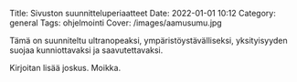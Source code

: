 Title: Sivuston suunnitteluperiaatteet
Date: 2022-01-01 10:12
Category: general
Tags: ohjelmointi
Cover: /images/aamusumu.jpg

Tämä on suunniteltu ultranopeaksi, ympäristöystävälliseksi, yksityisyyden suojaa kunniottavaksi ja saavutettavaksi.

Kirjoitan lisää joskus. Moikka.
